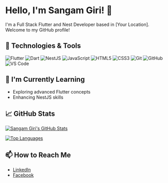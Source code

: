 # Hello, I'm Sangam Giri! 👋

I'm a Full Stack Flutter and Nest Developer based in [Your Location]. Welcome to my GitHub profile!

## 🔧 Technologies & Tools

![Flutter](https://img.shields.io/badge/-Flutter-02569B?style=flat-square&logo=flutter&logoColor=white)
![Dart](https://img.shields.io/badge/-Dart-0175C2?style=flat-square&logo=dart&logoColor=white)
![NestJS](https://img.shields.io/badge/-NestJS-E0234E?style=flat-square&logo=nestjs&logoColor=white)
![JavaScript](https://img.shields.io/badge/-JavaScript-F7DF1E?style=flat-square&logo=javascript&logoColor=black)
![HTML5](https://img.shields.io/badge/-HTML5-E34F26?style=flat-square&logo=html5&logoColor=white)
![CSS3](https://img.shields.io/badge/-CSS3-1572B6?style=flat-square&logo=css3&logoColor=white)
![Git](https://img.shields.io/badge/-Git-F05032?style=flat-square&logo=git&logoColor=white)
![GitHub](https://img.shields.io/badge/-GitHub-181717?style=flat-square&logo=github&logoColor=white)
![VS Code](https://img.shields.io/badge/-VS%20Code-007ACC?style=flat-square&logo=visual-studio-code&logoColor=white)

## 🌱 I'm Currently Learning

- Exploring advanced Flutter concepts
- Enhancing NestJS skills

## 📈 GitHub Stats

[![Sangam Giri's GitHub Stats](https://github-readme-stats.vercel.app/api?username=sangam-giri&show_icons=true&count_private=true&hide=contribs)](https://github.com/sangam-giri)

[![Top Languages](https://github-readme-stats.vercel.app/api/top-langs/?username=sangam-giri&layout=compact)](https://github.com/sangam-giri)

## 📫 How to Reach Me

- [LinkedIn](https://www.linkedin.com/in/sangam-giri/)
- [Facebook](https://www.facebook.com/sangamgiri00)
